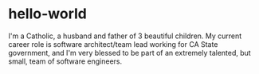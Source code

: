 # hello-world
I'm a Catholic, a husband and father of 3 beautiful children.  My current career role is software architect/team lead working for CA State government, and I'm very blessed to be part of an extremely talented, but small, team of software engineers.  
